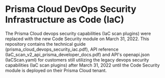# Prisma Cloud DevOps Security Infrastructure as Code (IaC)

The Prisma Cloud devops security capabilities (IaC scan plugins) were replaced with the new Code Security module on March 31, 2022. 
This repository contains the technical guide (prisma_cloud_devops_security_iac.pdf), API reference (IaC_scan_v2_api_prisma_developer_docs.pdf) and API's openapi.json (IaCScan.yaml) for customers still utilizing the legacy devops security capabilities (IaC scan plugins) after March 31, 2022 until the Code Security module is deployed on their Prisma Cloud tenant.
